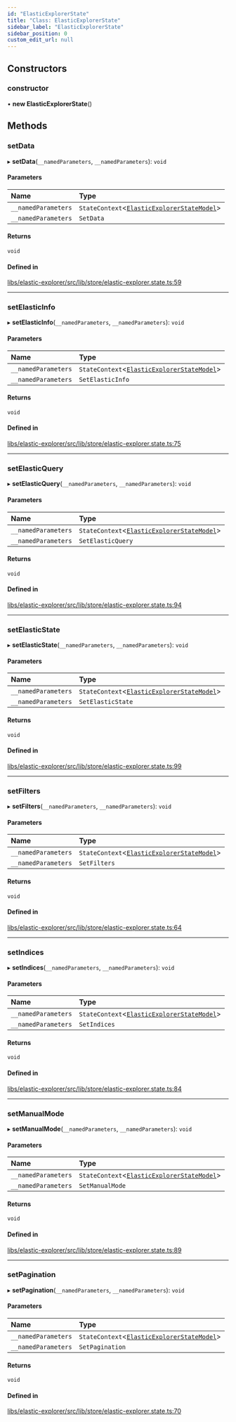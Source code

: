 ```yaml
---
id: "ElasticExplorerState"
title: "Class: ElasticExplorerState"
sidebar_label: "ElasticExplorerState"
sidebar_position: 0
custom_edit_url: null
---
```


## Constructors

### constructor

• **new ElasticExplorerState**()

## Methods

### setData

▸ **setData**(`__namedParameters`, `__namedParameters`): `void`

#### Parameters

| Name | Type |
| :------ | :------ |
| `__namedParameters` | `StateContext`<[`ElasticExplorerStateModel`](../interfaces/ElasticExplorerStateModel)\> |
| `__namedParameters` | `SetData` |

#### Returns

`void`

#### Defined in

[libs/elastic-explorer/src/lib/store/elastic-explorer.state.ts:59](https://github.com/cognizone/ng-cognizone/blob/0401c67/libs/elastic-explorer/src/lib/store/elastic-explorer.state.ts#L59)

___

### setElasticInfo

▸ **setElasticInfo**(`__namedParameters`, `__namedParameters`): `void`

#### Parameters

| Name | Type |
| :------ | :------ |
| `__namedParameters` | `StateContext`<[`ElasticExplorerStateModel`](../interfaces/ElasticExplorerStateModel)\> |
| `__namedParameters` | `SetElasticInfo` |

#### Returns

`void`

#### Defined in

[libs/elastic-explorer/src/lib/store/elastic-explorer.state.ts:75](https://github.com/cognizone/ng-cognizone/blob/0401c67/libs/elastic-explorer/src/lib/store/elastic-explorer.state.ts#L75)

___

### setElasticQuery

▸ **setElasticQuery**(`__namedParameters`, `__namedParameters`): `void`

#### Parameters

| Name | Type |
| :------ | :------ |
| `__namedParameters` | `StateContext`<[`ElasticExplorerStateModel`](../interfaces/ElasticExplorerStateModel)\> |
| `__namedParameters` | `SetElasticQuery` |

#### Returns

`void`

#### Defined in

[libs/elastic-explorer/src/lib/store/elastic-explorer.state.ts:94](https://github.com/cognizone/ng-cognizone/blob/0401c67/libs/elastic-explorer/src/lib/store/elastic-explorer.state.ts#L94)

___

### setElasticState

▸ **setElasticState**(`__namedParameters`, `__namedParameters`): `void`

#### Parameters

| Name | Type |
| :------ | :------ |
| `__namedParameters` | `StateContext`<[`ElasticExplorerStateModel`](../interfaces/ElasticExplorerStateModel)\> |
| `__namedParameters` | `SetElasticState` |

#### Returns

`void`

#### Defined in

[libs/elastic-explorer/src/lib/store/elastic-explorer.state.ts:99](https://github.com/cognizone/ng-cognizone/blob/0401c67/libs/elastic-explorer/src/lib/store/elastic-explorer.state.ts#L99)

___

### setFilters

▸ **setFilters**(`__namedParameters`, `__namedParameters`): `void`

#### Parameters

| Name | Type |
| :------ | :------ |
| `__namedParameters` | `StateContext`<[`ElasticExplorerStateModel`](../interfaces/ElasticExplorerStateModel)\> |
| `__namedParameters` | `SetFilters` |

#### Returns

`void`

#### Defined in

[libs/elastic-explorer/src/lib/store/elastic-explorer.state.ts:64](https://github.com/cognizone/ng-cognizone/blob/0401c67/libs/elastic-explorer/src/lib/store/elastic-explorer.state.ts#L64)

___

### setIndices

▸ **setIndices**(`__namedParameters`, `__namedParameters`): `void`

#### Parameters

| Name | Type |
| :------ | :------ |
| `__namedParameters` | `StateContext`<[`ElasticExplorerStateModel`](../interfaces/ElasticExplorerStateModel)\> |
| `__namedParameters` | `SetIndices` |

#### Returns

`void`

#### Defined in

[libs/elastic-explorer/src/lib/store/elastic-explorer.state.ts:84](https://github.com/cognizone/ng-cognizone/blob/0401c67/libs/elastic-explorer/src/lib/store/elastic-explorer.state.ts#L84)

___

### setManualMode

▸ **setManualMode**(`__namedParameters`, `__namedParameters`): `void`

#### Parameters

| Name | Type |
| :------ | :------ |
| `__namedParameters` | `StateContext`<[`ElasticExplorerStateModel`](../interfaces/ElasticExplorerStateModel)\> |
| `__namedParameters` | `SetManualMode` |

#### Returns

`void`

#### Defined in

[libs/elastic-explorer/src/lib/store/elastic-explorer.state.ts:89](https://github.com/cognizone/ng-cognizone/blob/0401c67/libs/elastic-explorer/src/lib/store/elastic-explorer.state.ts#L89)

___

### setPagination

▸ **setPagination**(`__namedParameters`, `__namedParameters`): `void`

#### Parameters

| Name | Type |
| :------ | :------ |
| `__namedParameters` | `StateContext`<[`ElasticExplorerStateModel`](../interfaces/ElasticExplorerStateModel)\> |
| `__namedParameters` | `SetPagination` |

#### Returns

`void`

#### Defined in

[libs/elastic-explorer/src/lib/store/elastic-explorer.state.ts:70](https://github.com/cognizone/ng-cognizone/blob/0401c67/libs/elastic-explorer/src/lib/store/elastic-explorer.state.ts#L70)
